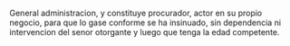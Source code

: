 General administracion, y constituye procurador, actor en su propio negocio, para que lo gase conforme se ha insinuado, sin dependencia ni intervencion del senor otorgante y luego que tenga la edad competente.